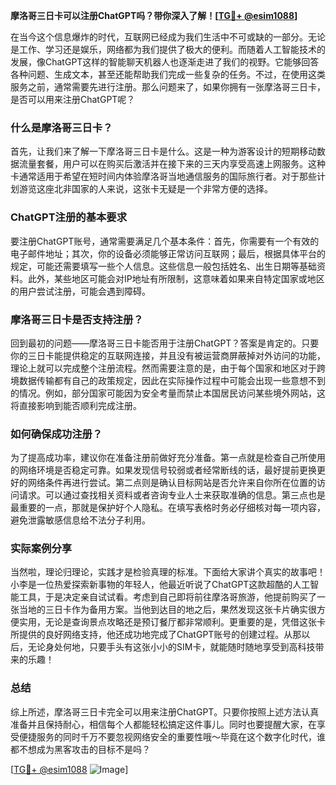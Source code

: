 **摩洛哥三日卡可以注册ChatGPT吗？带你深入了解！[[TG💪+ @esim1088](https://t.me/s/esim1088)]**

在当今这个信息爆炸的时代，互联网已经成为我们生活中不可或缺的一部分。无论是工作、学习还是娱乐，网络都为我们提供了极大的便利。而随着人工智能技术的发展，像ChatGPT这样的智能聊天机器人也逐渐走进了我们的视野。它能够回答各种问题、生成文本，甚至还能帮助我们完成一些复杂的任务。不过，在使用这类服务之前，通常需要先进行注册。那么问题来了，如果你拥有一张摩洛哥三日卡，是否可以用来注册ChatGPT呢？

### 什么是摩洛哥三日卡？

首先，让我们来了解一下摩洛哥三日卡是什么。这是一种为游客设计的短期移动数据流量套餐，用户可以在购买后激活并在接下来的三天内享受高速上网服务。这种卡通常适用于希望在短时间内体验摩洛哥当地通信服务的国际旅行者。对于那些计划游览这座北非国家的人来说，这张卡无疑是一个非常方便的选择。

### ChatGPT注册的基本要求

要注册ChatGPT账号，通常需要满足几个基本条件：首先，你需要有一个有效的电子邮件地址；其次，你的设备必须能够正常访问互联网；最后，根据具体平台的规定，可能还需要填写一些个人信息。这些信息一般包括姓名、出生日期等基础资料。此外，某些地区可能会对IP地址有所限制，这意味着如果来自特定国家或地区的用户尝试注册，可能会遇到障碍。

### 摩洛哥三日卡是否支持注册？

回到最初的问题——摩洛哥三日卡能否用于注册ChatGPT？答案是肯定的。只要你的三日卡能提供稳定的互联网连接，并且没有被运营商屏蔽掉对外访问的功能，理论上就可以完成整个注册流程。然而需要注意的是，由于每个国家和地区对于跨境数据传输都有自己的政策规定，因此在实际操作过程中可能会出现一些意想不到的情况。例如，部分国家可能因为安全考量而禁止本国居民访问某些境外网站，这将直接影响到能否顺利完成注册。

### 如何确保成功注册？

为了提高成功率，建议你在准备注册前做好充分准备。第一点就是检查自己所使用的网络环境是否稳定可靠。如果发现信号较弱或者经常断线的话，最好提前更换更好的网络条件再进行尝试。第二点则是确认目标网站是否允许来自你所在位置的访问请求。可以通过查找相关资料或者咨询专业人士来获取准确的信息。第三点也是最重要的一点，那就是保护好个人隐私。在填写表格时务必仔细核对每一项内容，避免泄露敏感信息给不法分子利用。

### 实际案例分享

当然啦，理论归理论，实践才是检验真理的标准。下面给大家讲个真实的故事吧！小李是一位热爱探索新事物的年轻人，他最近听说了ChatGPT这款超酷的人工智能工具，于是决定亲自试试看。考虑到自己即将前往摩洛哥旅游，他提前购买了一张当地的三日卡作为备用方案。当他到达目的地之后，果然发现这张卡片确实很方便实用，无论是查询景点攻略还是预订餐厅都非常顺利。更重要的是，凭借这张卡所提供的良好网络支持，他还成功地完成了ChatGPT账号的创建过程。从那以后，无论身处何地，只要手头有这张小小的SIM卡，就能随时随地享受到高科技带来的乐趣！

### 总结

综上所述，摩洛哥三日卡完全可以用来注册ChatGPT。只要你按照上述方法认真准备并且保持耐心，相信每个人都能轻松搞定这件事儿。同时也要提醒大家，在享受便捷服务的同时千万不要忽视网络安全的重要性哦～毕竟在这个数字化时代，谁都不想成为黑客攻击的目标不是吗？

[[TG💪+ @esim1088](https://t.me/s/esim1088) ![Image](https://i.postimg.cc/4NQfJmqS/Snipaste-2025-05-13-00-14-12.png)]